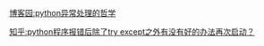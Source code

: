 [博客园:python异常处理的哲学](https://www.cnblogs.com/yssjun/p/10326300.html)

[知乎:python程序报错后除了try except之外有没有好的办法再次启动？](https://www.zhihu.com/question/54135100)
